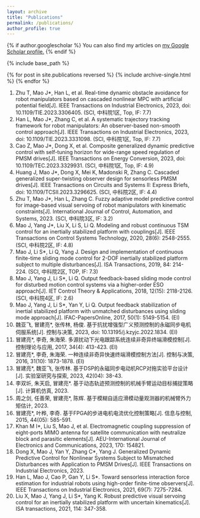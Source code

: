 ```yaml
---
layout: archive
title: "Publications"
permalink: /publications/
author_profile: true
---
```


{% if author.googlescholar %}
  You can also find my articles on <u><a href="{{author.googlescholar}}">my Google Scholar profile</a>.</u>
{% endif %}

{% include base_path %}

{% for post in site.publications reversed %}
  {% include archive-single.html %}
{% endfor %}

1. Zhu T, Mao J*, Han L, et al. Real-time dynamic obstacle avoidance for robot manipulators based on cascaded nonlinear MPC with artificial potential field[J]. IEEE Transactions on Industrial Electronics, 2023, doi: 10.1109/TIE.2023.3306405. (SCI, 中科院1区, Top, IF: 7.7)
2. Han L, Mao J*, Zhang C, et al. A systematic trajectory tracking framework for robot manipulators: An observer-based non-smooth control approach[J]. IEEE Transactions on Industrial Electronics, 2023, doi: 10.1109/TIE.2023.3331098. (SCI, 中科院1区, Top, IF: 7.7)
3. Cao Z, Mao J*, Dong X, et al. Composite generalized dynamic predictive control with self-tuning horizon for wide-range speed regulation of PMSM drives[J]. IEEE Transactions on Energy Conversion, 2023, doi: 10.1109/TEC.2023.3329931. (SCI, 中科院1区, Top, IF: 4.9)
4. Huang J, Mao J*, Dong X, Mei K, Madonski R, Zhang C. Cascaded generalized super-twisting observer design for sensorless PMSM drives[J]. IEEE Transactions on Circuits and Systems II: Express Briefs, doi: 10.1109/TCSII.2023.3296625. (SCI, 中科院2区, IF: 4.4)
5. Zhu T, Mao J*, Han L, Zhang C. Fuzzy adaptive model predictive control for image-based visual servoing of robot manipulators with kinematic constraints[J]. International Journal of Control, Automation, and Systems, 2023. (SCI, 中科院3区, IF: 3.2)
6. Mao J, Yang J*, Liu X, Li S, Li Q. Modeling and robust continuous TSM control for an inertially stabilized platform with couplings[J]. IEEE Transactions on Control Systems Technology, 2020, 28(6): 2548-2555. (SCI, 中科院2区, IF: 4.8)
7. Mao J, Li S*, Li Q, Yang J. Design and implementation of continuous finite-time sliding mode control for 2-DOF inertially stabilized platform subject to multiple disturbances[J]. ISA Transactions, 2019, 84: 214-224. (SCI, 中科院2区, TOP, IF: 7.3)
8. Mao J, Yang J, Li S*, Li Q. Output feedback-based sliding mode control for disturbed motion control systems via a higher-order ESO approach[J]. IET Control Theory & Applications, 2018, 12(15): 2118-2126. (SCI, 中科院4区, IF: 2.6)
9. Mao J, Yang J, Li S*, Yan Y, Li Q. Output feedback stabilization of inertial stabilized platform with unmatched disturbances using sliding mode approach[J]. IFAC-PapersOnline, 2017, 50(1): 5149-5154. (EI)
10. 魏亚飞, 冒建亮*, 张传林, 杨俊. 基于抗扰增强型广义预测控制的永磁同步电机伺服系统[J]. 控制与决策, 2023, doi: 10.13195/j.kzyjc.2022.1834. (EI)
11. 冒建亮*, 李奇, 朱海荣. 多源扰动下光电跟踪系统连续非奇异终端滑模控制[J]. 控制理论与应用, 2017, 34(4): 413-423. (EI)
12. 冒建亮*, 李奇, 朱海荣. 一种连续非奇异快速终端滑模控制方法[J]. 控制与决策, 2016, 31(10): 1873-1878. (EI)
13. 冒建亮*, 魏亚飞, 张传林. 基于DSP的永磁同步电动机RCP对拖实验平台设计[J]. 实验室研究与探索, 2023, 42(04): 38-43.
14. 李双圻, 朱天启, 冒建亮*. 基于动态轨迹预测控制的机械手臂运动目标捕捉策略[J]. 计算机仿真, 2023.
15. 周之剑, 任善荣, 冒建亮*, 陈辉. 基于模糊自适应滑模动量观测器的机械臂外力矩估计, 2023.
16. 冒建亮*, 叶桦, 李奇. 基于FPGA的步进电机电流优化控制策略[J]. 信息与控制, 2015, 44(05): 585-591.
17. Khan M I*, Liu S, Mao J, et al. Electromagnetic coupling suppression of eight-ports MIMO antenna for satellite communication with neutralize block and parasitic elements[J]. AEU-International Journal of Electronics and Communications, 2023, 170: 154821.
18. Dong X, Mao J, Yan Y, Zhang C*, Yang J. Generalized Dynamic Predictive Control for Nonlinear Systems Subject to Mismatched Disturbances with Application to PMSM Drives[J]. IEEE Transactions on Industrial Electronics, 2023.
19. Han L, Mao J, Cao P, Gan Y, Li S*. Toward sensorless interaction force estimation for industrial robots using high-order finite-time observers[J]. IEEE Transactions on Industrial Electronics, 2021, 69(7): 7275-7284.
20. Liu X, Mao J, Yang J, Li S*, Yang K. Robust predictive visual servoing control for an inertially stabilized platform with uncertain kinematics[J]. ISA transactions, 2021, 114: 347-358.
